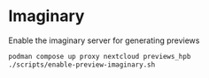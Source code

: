 # Imaginary

Enable the imaginary server for generating previews

```bash
podman compose up proxy nextcloud previews_hpb
./scripts/enable-preview-imaginary.sh
```
